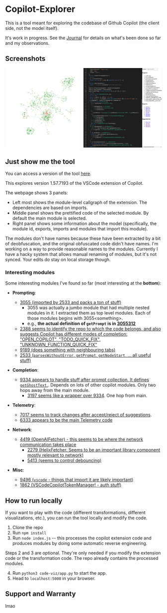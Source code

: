 # Copilot-Explorer

This is a tool meant for exploring the codebase of Github Copilot (the client side, not the model itself).

It's work in progress. See the [Journal](./Journal.md) for details on what's been done so far and my observations.

## Screenshots

![Screenshot 1](./images/screenshot-v0.png)

## Just show me the tool

You can access a version of the tool [here](codeviz/templates/code-viz.html).

This explores version 1.57.7193 of the VSCode extension of Copilot.

The webpage shows 3 panels:
- Left most shows the module-level callgraph of the extension. The dependencies are based on imports.
- Middle panel shows the prettified code of the selected module. By default the main module is selected.
- Right panel shows some information about the model (specifically, the module id, exports, imports and modules that import this module).

The modules don't have names because these have been extracted by a bit of deobfuscation, and the original obfuscated code didn't have names. I'm working on a way to provide reasonable names to the modules. Currently I have a hacky system that allows manual renaming of modules, but it's not synced. Your edits do stay on local storage though.

### Interesting modules

Some interesting modules I've found so far (most interesting at the **bottom**):
- **Prompting**:
  - [3055 (imported by 2533 and packs a ton of stuff)](codeviz/templates/code-viz.html#m3055)
    - 3055 was actually a jumbo module that had multiple nested modules in it. I extracted them as top level modules. Each of those modules begins with 3055\<something\>.
    - e.g., **the actual definition of `getPrompt` is in [3055312](codeviz/templates/code-viz.html#m3055312)**
  - [2388 seems to identify the repo to which the code belongs, and also suggests Copilot has different modes of completion: "OPEN_COPILOT", "TODO_QUICK_FIX", "UNKNOWN_FUNCTION_QUICK_FIX"](codeviz/templates/code-viz.html#m2388)
  - [9189 (does something with neighbouring tabs)](codeviz/templates/code-viz.html#m9189)  
  - [2533 (`parsesWithoutError`, `getPrompt`, `getNodeStart`, ... all useful stuff)](codeviz/templates/code-viz.html#m2533)

- **Completion**:
  - [9334 appears to handle stuff after prompt collection. It defines `getGhostText`.](codeviz/templates/code-viz.html#m9334). Depends on lots of other copilot modules. Only two hops away from the main module.
    - [3197 seems like a wrapper over 9334](codeviz/templates/code-viz.html#m3197). One hop from main.

- **Telemetry**:
  - [7017 seems to track changes after accept/reject of suggestions](codeviz/templates/code-viz.html#m7017).
  - [6333 appears to be the main Telemetry code](codeviz/templates/code-viz.html#m6333)

- **Network**:
  - [4419 (OpenAIFetcher) - this seems to be where the network communication takes place](codeviz/templates/code-viz.html#m4419)
      - [2279 (HelixFetcher. Seems to be an important library component mostly relevant to network)](codeviz/templates/code-viz.html#m2279)
      - [5413 (seems to control debouncing)](codeviz/templates/code-viz.html#m5413)

- **Misc**:
  - [9496 (`vscode` - things that import it are likely important)](codeviz/templates/code-viz.html#m9496)
  - [1862 (VSCodeCopilotTokenManager! - auth stuff)](codeviz/templates/code-viz.html#m1862)

## How to run locally

If you want to play with the code (different transformations, different visualizations, etc.), you can run the tool locally and modify the code.

1. Clone the repo
2. Run `npm install`
3. Run `node index.js` -- this processes the copilot extension code and produces modules by doing some automatic reverse engineering.

Steps 2 and 3 are optional. They're only needed if you modify the extension code or the transformation code. The repo already contains the processed modules.

4. Run `python3 code-viz/app.py` to start the app.
5. Head to `localhost:5000` in your browser.

## Support and Warranty

lmao
